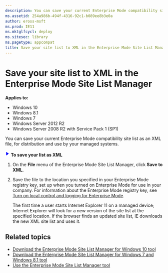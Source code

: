 ```yaml
---
description: You can save your current Enterprise Mode compatibility site list as an XML file, for distribution and use by your managed systems.
ms.assetid: 254a986b-494f-4316-92c1-b089ee8b3e0a
author: eross-msft
ms.prod: IE11
ms.mktglfcycl: deploy
ms.sitesec: library
ms.pagetype: appcompat
title: Save your site list to XML in the Enterprise Mode Site List Manager (Internet Explorer 11 for IT Pros)
---
```


# Save your site list to XML in the Enterprise Mode Site List Manager

**Applies to:**

-   Windows 10
-   Windows 8.1
-   Windows 7
-   Windows Server 2012 R2
-   Windows Server 2008 R2 with Service Pack 1 (SP1)

You can save your current Enterprise Mode compatibility site list as an XML file, for distribution and use by your managed systems.

 ![](images/wedge.gif) **To save your list as XML**

1.  On the **File** menu of the Enterprise Mode Site List Manager, click **Save to XML**.

2.  Save the file to the location you specified in your Enterprise Mode registry key, set up when you turned on Enterprise Mode for use in your company. For information about the Enterprise Mode registry key, see [Turn on local control and logging for Enterprise Mode](turn-on-local-control-and-logging-for-enterprise-mode.md).<p>
The first time a user starts Internet Explorer 11 on a managed device; Internet Explorer will look for a new version of the site list at the specified location. If the browser finds an updated site list, IE downloads the new XML site list and uses it.

## Related topics
- [Download the Enterprise Mode Site List Manager for Windows 10 tool](http://go.microsoft.com/fwlink/p/?LinkId=716853)
- [Download the Enterprise Mode Site List Manager for Windows 7 and Windows 8.1 tool](http://go.microsoft.com/fwlink/p/?LinkID=394378)
- [Use the Enterprise Mode Site List Manager tool](use-the-enterprise-mode-site-list-manager-tool.md)
 

 



